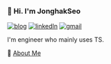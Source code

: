 ### 👋 Hi. I'm JonghakSeo

[![blog](https://img.shields.io/badge/-Blog-white?style=flat-square)](https://nookpi.tistory.com/)
[![linkedIn](https://img.shields.io/badge/-LinkedIn-0A66C2?style=flat-square&logo=linkedin)](https://www.linkedin.com/in/jong-hak-seo-9142ba200/)
[![gmail](https://img.shields.io/badge/-unqocn@gmail.com-grey?style=flat-square&logo=gmail)](mailto://unqocn@gmail.com/)

I'm engineer who mainly uses TS.

🔭 [About Me](https://jonghakseo.github.io/)

<!--

[![Jonghakseo's GitHub stats](https://github-readme-stats.vercel.app/api?username=Jonghakseo)](https://github.com/anuraghazra/github-readme-stats)


**Jonghakseo/jonghakseo** is a ✨ _special_ ✨ repository because its `README.md` (this file) appears on your GitHub profile.

Here are some ideas to get you started:


- 🌱 I’m currently learning ...
- 👯 I’m looking to collaborate on ...
- 🤔 I’m looking for help with ...
- 💬 Ask me about ...
- 📫 How to reach me: ...
- 😄 Pronouns: ...
- ⚡ Fun fact: ...
-->
